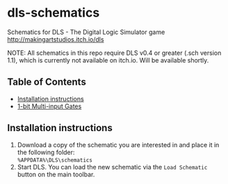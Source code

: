 # dls-schematics
Schematics for DLS - The Digital Logic Simulator game http://makingartstudios.itch.io/dls

NOTE: All schematics in this repo require DLS v0.4 or greater (.sch version 1.1), which is currently not available on itch.io. Will be available shortly.

## Table of Contents

* [Installation instructions](#install)
* [1-bit Multi-input Gates](1-bit%20Multi-input%20Gates)

## <a name="install"></a>Installation instructions
1. Download a copy of the schematic you are interested in and place it in the following folder:  
`%APPDATA%\DLS\schematics`
2. Start DLS. You can load the new schematic via the `Load Schematic` button on the main toolbar.

